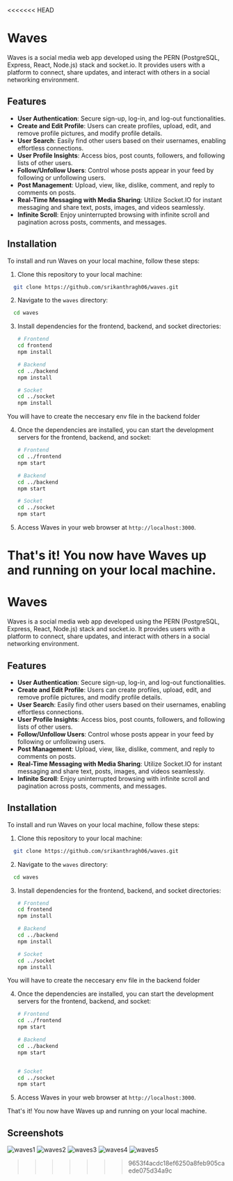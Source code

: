 <<<<<<< HEAD
# Waves

Waves is a social media web app developed using the PERN (PostgreSQL, Express, React, Node.js) stack and socket.io. It provides users with a platform to connect, share updates, and interact with others in a social networking environment.



## Features

- **User Authentication**: Secure sign-up, log-in, and log-out functionalities.
- **Create and Edit Profile**: Users can create profiles, upload, edit, and remove profile pictures, and modify profile details.
- **User Search**: Easily find other users based on their usernames, enabling effortless connections.
- **User Profile Insights**: Access bios, post counts, followers, and following lists of other users.
- **Follow/Unfollow Users**: Control whose posts appear in your feed by following or unfollowing users.
- **Post Management**: Upload, view, like, dislike, comment, and reply to comments on posts.
- **Real-Time Messaging with Media Sharing**: Utilize Socket.IO for instant messaging and share text, posts, images, and videos seamlessly.
- **Infinite Scroll**: Enjoy uninterrupted browsing with infinite scroll and pagination across posts, comments, and messages.

## Installation

To install and run Waves on your local machine, follow these steps:


1. Clone this repository to your local machine:
```bash
  git clone https://github.com/srikanthragh06/waves.git
```

2. Navigate to the `waves` directory:
```bash
  cd waves
```

3. Install dependencies for the frontend, backend, and socket directories:
    ```bash
    # Frontend
    cd frontend
    npm install

    # Backend
    cd ../backend
    npm install

    # Socket
    cd ../socket
    npm install
    ```

You will have to create the neccesary env file in the backend folder

4. Once the dependencies are installed, you can start the development servers for the frontend, backend, and socket:
    ```bash
    # Frontend
    cd ../frontend
    npm start

    # Backend
    cd ../backend
    npm start

    # Socket
    cd ../socket
    npm start
    ```

5. Access Waves in your web browser at `http://localhost:3000`.

That's it! You now have Waves up and running on your local machine.
=======
# Waves

Waves is a social media web app developed using the PERN (PostgreSQL, Express, React, Node.js) stack and socket.io. It provides users with a platform to connect, share updates, and interact with others in a social networking environment.



## Features

- **User Authentication**: Secure sign-up, log-in, and log-out functionalities.
- **Create and Edit Profile**: Users can create profiles, upload, edit, and remove profile pictures, and modify profile details.
- **User Search**: Easily find other users based on their usernames, enabling effortless connections.
- **User Profile Insights**: Access bios, post counts, followers, and following lists of other users.
- **Follow/Unfollow Users**: Control whose posts appear in your feed by following or unfollowing users.
- **Post Management**: Upload, view, like, dislike, comment, and reply to comments on posts.
- **Real-Time Messaging with Media Sharing**: Utilize Socket.IO for instant messaging and share text, posts, images, and videos seamlessly.
- **Infinite Scroll**: Enjoy uninterrupted browsing with infinite scroll and pagination across posts, comments, and messages.

## Installation

To install and run Waves on your local machine, follow these steps:


1. Clone this repository to your local machine:
```bash
  git clone https://github.com/srikanthragh06/waves.git
```

2. Navigate to the `waves` directory:
```bash
  cd waves
```

3. Install dependencies for the frontend, backend, and socket directories:
    ```bash
    # Frontend
    cd frontend
    npm install

    # Backend
    cd ../backend
    npm install

    # Socket
    cd ../socket
    npm install
    ```

You will have to create the neccesary env file in the backend folder

4. Once the dependencies are installed, you can start the development servers for the frontend, backend, and socket:
    ```bash
    # Frontend
    cd ../frontend
    npm start

    # Backend
    cd ../backend
    npm start


    # Socket
    cd ../socket
    npm start
    ```

5. Access Waves in your web browser at `http://localhost:3000`.

That's it! You now have Waves up and running on your local machine.

## Screenshots
![waves1](https://github.com/srikanthragh06/waves/assets/58130397/edd4b3f5-2576-4504-997a-6227791f2d76)
![waves2](https://github.com/srikanthragh06/waves/assets/58130397/d2f8f25d-5f5e-4ced-b0c3-7741d1ce1d2e)
![waves3](https://github.com/srikanthragh06/waves/assets/58130397/9c1ab551-37d0-49e7-bab9-8776cec7cf05)
![waves4](https://github.com/srikanthragh06/waves/assets/58130397/60a34750-9eb9-4586-aeed-c263faf57d0b)
![waves5](https://github.com/srikanthragh06/waves/assets/58130397/a02ebeb6-aafb-4b6d-9fb8-1254637b3149)

>>>>>>> 9653f4acdc18ef6250a8feb905caede075d34a9c
